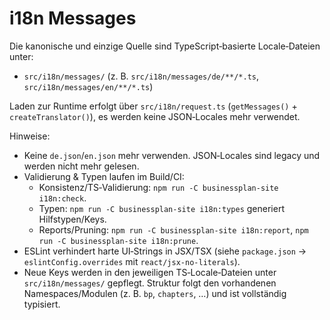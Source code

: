 # i18n Messages

Die kanonische und einzige Quelle sind TypeScript‑basierte Locale‑Dateien unter:

- `src/i18n/messages/` (z. B. `src/i18n/messages/de/**/*.ts`, `src/i18n/messages/en/**/*.ts`)

Laden zur Runtime erfolgt über `src/i18n/request.ts` (`getMessages()` + `createTranslator()`), es werden keine JSON‑Locales mehr verwendet.

Hinweise:
- Keine `de.json`/`en.json` mehr verwenden. JSON‑Locales sind legacy und werden nicht mehr gelesen.
- Validierung & Typen laufen im Build/CI:
  - Konsistenz/TS‑Validierung: `npm run -C businessplan-site i18n:check`.
  - Typen: `npm run -C businessplan-site i18n:types` generiert Hilfstypen/Keys.
  - Reports/Pruning: `npm run -C businessplan-site i18n:report`, `npm run -C businessplan-site i18n:prune`.
- ESLint verhindert harte UI‑Strings in JSX/TSX (siehe `package.json` → `eslintConfig.overrides` mit `react/jsx-no-literals`).
- Neue Keys werden in den jeweiligen TS‑Locale‑Dateien unter `src/i18n/messages/` gepflegt. Struktur folgt den vorhandenen Namespaces/Modulen (z. B. `bp`, `chapters`, …) und ist vollständig typisiert.
